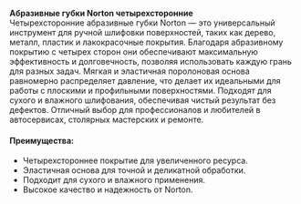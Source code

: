 **Абразивные губки Norton четырехсторонние**  
Четырехсторонние абразивные губки Norton — это универсальный инструмент для ручной шлифовки поверхностей, таких как дерево, металл, пластик и лакокрасочные покрытия. Благодаря абразивному покрытию с четырех сторон они обеспечивают максимальную эффективность и долговечность, позволяя использовать каждую грань для разных задач. Мягкая и эластичная поролоновая основа равномерно распределяет давление, что делает их идеальными для работы с плоскими и профильными поверхностями. Подходят для сухого и влажного шлифования, обеспечивая чистый результат без дефектов. Отличный выбор для профессионалов и любителей в автосервисах, столярных мастерских и ремонте.

#### Преимущества:

- Четырехстороннее покрытие для увеличенного ресурса.
- Эластичная основа для точной и деликатной обработки.
- Подходит для сухого и влажного применения.
- Высокое качество и надежность от Norton.
